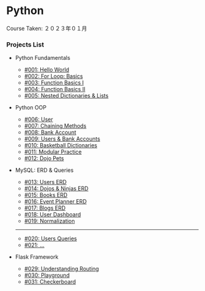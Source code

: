 # Python

Course Taken: ２０２３年０１月

### Projects List

- Python Fundamentals
    - [#001: Hello World](Wk1-Fundamentals/001-Hello_World)
    - [#002: For Loop: Basics](Wk1-Fundamentals/002-For_Loop_Basics_I/)
    - [#003: Function Basics I](Wk1-Fundamentals/003-Functions_Basics_I/)
    - [#004: Function Basics II](Wk1-Fundamentals/004-Functions_Basics_II/)
    - [#005: Nested Dictionaries & Lists](Wk1-Fundamentals/005-Nested_Dictionaries_and_Lists/)

- Python OOP
    - [#006: User](Wk2-OOP/006-User/)
    - [#007: Chaining Methods](Wk2-OOP/007-Chaining_Methods/)
    - [#008: Bank Account](Wk2-OOP/008-BankAccount/)
    - [#009: Users & Bank Accounts](Wk2-OOP/009-Users_with_BankAccounts/)
    - [#010: Basketball Dictionaries](#)
    - [#011: Modular Practice](#)
    - [#012: Dojo Pets](#)

- MySQL: ERD & Queries
    - [#013: Users ERD](#)
    - [#014: Dojos & Ninjas ERD](#)
    - [#015: Books ERD](#)
    - [#016: Event Planner ERD](#)
    - [#017: Blogs ERD](#)
    - [#018: User Dashboard](#)
    - [#019: Normalization](#)
    ---
    - [#020: Users Queries](#)
    - [#021: ...](#)

- Flask Framework
    - [#029: Understanding Routing](Wk4-Flask/029-Understanding_Routing/)
    - [#030: Playground](#)
    - [#031: Checkerboard](#)

<!-- - Flask + MySQL - Full-Stack -->
